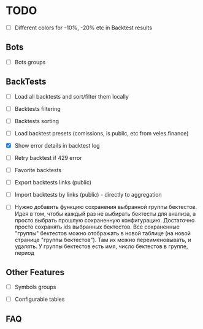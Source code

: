 # TODO

- [ ] Different colors for -10%, -20% etc in Backtest results

## Bots

- [ ] Bots groups

## BackTests

- [ ] Load all backtests and sort/filter them locally
- [ ] Backtests filtering
- [ ] Backtests sorting
- [ ] Load backtest presets (comissions, is public, etc from veles.finance)
- [x] Show error details in backtest log
- [ ] Retry backtest if 429 error
- [ ] Favorite backtests
- [ ] Export backtests links (public)
- [ ] Import backtests by links (public) - directly to aggregation

- [ ] Нужно добавить функцию сохранения выбранной группы бектестов. Идея в том, чтобы каждый раз не выбирать бектесты для анализа, а просто
  выбрать прошлую сохраненную конфигурацию. Достаточно просто сохранять ids выбранных бектестов. Все сохраненные "группы" бектестов можно
  отображать в новой таблице (на новой странице "группы бектестов"). Там их можно переименовывать, и удалять. У группы бектестов есть имя,
  число бектестов в группе, период

## Other Features

- [ ] Symbols groups
- [ ] Configurable tables


## FAQ
